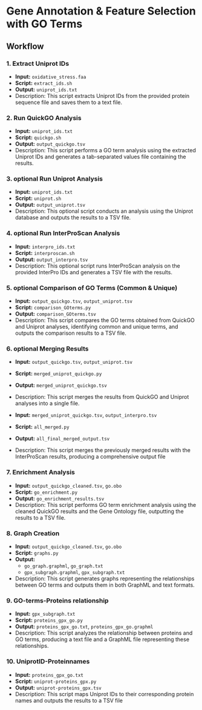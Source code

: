 # Gene Annotation & Feature Selection with GO Terms

## Workflow

### 1. Extract Uniprot IDs
- **Input:** `oxidative_stress.faa`
- **Script:** `extract_ids.sh`
- **Output:** `uniprot_ids.txt`
- Description: This script extracts Uniprot IDs from the provided protein sequence file  and saves them to a text file.

### 2. Run QuickGO Analysis 
- **Input:** `uniprot_ids.txt`
- **Script:** `quickgo.sh`
- **Output:** `output_quickgo.tsv`
- Description: This script performs a GO term analysis using the extracted Uniprot IDs and generates a tab-separated values file containing the results.

### 3. optional Run Uniprot Analysis
- **Input:** `uniprot_ids.txt`
- **Script:** `uniprot.sh`
- **Output:** `output_uniprot.tsv`
- Description: This optional script conducts an analysis using the Uniprot database and outputs the results to a TSV file.

### 4. optional Run InterProScan Analysis
- **Input:** `interpro_ids.txt`
- **Script:** `interproscan.sh`
- **Output:** `output_interpro.tsv`
- Description: This optional script runs InterProScan analysis on the provided InterPro IDs and generates a TSV file with the results.

### 5. optional Comparison of GO Terms (Common & Unique)
- **Input:** `output_quickgo.tsv`, `output_uniprot.tsv`
- **Script:** `comparison_GOterms.py`
- **Output:** `comparison_GOterms.tsv`
- Description: This script compares the GO terms obtained from QuickGO and Uniprot analyses, identifying common and unique terms, and outputs the comparison results to a TSV file.

### 6. optional Merging Results
- **Input:** `output_quickgo.tsv`, `output_uniprot.tsv`
- **Script:** `merged_uniprot_quickgo.py`
- **Output:** `merged_uniprot_quickgo.tsv`
- Description: This script merges the results from QuickGO and Uniprot analyses into a single file.

- **Input:** `merged_uniprot_quickgo.tsv`, `output_interpro.tsv`
- **Script:** `all_merged.py`
- **Output:** `all_final_merged_output.tsv`
- Description: This script merges the previously merged results with the InterProScan results, producing a comprehensive output file

### 7. Enrichment Analysis
- **Input:** `output_quickgo_cleaned.tsv`, `go.obo`
- **Script:** `go_enrichment.py`
- **Output:** `go_enrichment_results.tsv`
- Description: This script performs GO term enrichment analysis using the cleaned QuickGO results and the Gene Ontology file, outputting the results to a TSV file.

### 8. Graph Creation 
- **Input:** `output_quickgo_cleaned.tsv`, `go.obo`
- **Script:** `graphs.py`
- **Output:** 
  - `go_graph.graphml`, `go_graph.txt`
  - `gpx_subgraph.graphml`, `gpx_subgraph.txt`
- Description: This script generates graphs representing the relationships between GO terms and outputs them in both GraphML and text formats.

### 9. GO-terms-Proteins relationship
- **Input:** `gpx_subgraph.txt`
- **Script:** `proteins_gpx_go.py`
- **Output:** `proteins_gpx_go.txt`, `proteins_gpx_go.graphml`
- Description: This script analyzes the relationship between proteins and GO terms, producing a text file and a GraphML file representing these relationships.

### 10. UniprotID-Proteinnames
- **Input:** `proteins_gpx_go.txt`
- **Script:** `uniprot-proteins_gpx.py`
- **Output:** `uniprot-proteins_gpx.tsv`
- Description: This script maps Uniprot IDs to their corresponding protein names and outputs the results to a TSV file
